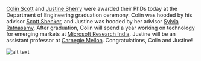 [Colin Scott](http://cs.berkeley.edu/~rcs) and [Justine Sherry](http://cs.berkley.edu/~justine) were awarded their PhDs today at the Department of Engineering graduation ceremony. Colin was hooded by his advisor [Scott Shenker](https://www.eecs.berkeley.edu/Faculty/Homepages/shenker.html), and Justine was hooded by her advisor [Sylvia Ratnasamy](http://cs.berkeley.edu/~sylvia). After graduation, Colin will spend a year working on technology for emerging markets at [Microsoft Research India](https://www.microsoft.com/en-us/research/lab/microsoft-research-india/). Justine will be an assistant professor at [Carnegie Mellon](https://www.csd.cs.cmu.edu/). Congratulations, Colin and Justine!

![alt text](http://netsys.cs.berkeley.edu/pics/newspage/justine_and_colin.jpg "Justine Sherry and Colin Scott.")


